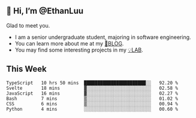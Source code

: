 ## 👋 Hi, I’m @EthanLuu

Glad to meet you.

- I am a senior undergraduate student, majoring in software engineering.
- You can learn more about me at my [📝BLOG](https://blog.ethanloo.cn).
- You may find some interesting projects in my [💡LAB](https://lab.ethanloo.cn).

## This Week
<!--START_SECTION:waka-->

```text
TypeScript   10 hrs 50 mins  ███████████████████████░░   92.20 %
Svelte       18 mins         ▓░░░░░░░░░░░░░░░░░░░░░░░░   02.58 %
JavaScript   16 mins         ▓░░░░░░░░░░░░░░░░░░░░░░░░   02.27 %
Bash         7 mins          ▒░░░░░░░░░░░░░░░░░░░░░░░░   01.02 %
CSS          6 mins          ▒░░░░░░░░░░░░░░░░░░░░░░░░   00.94 %
Python       4 mins          ░░░░░░░░░░░░░░░░░░░░░░░░░   00.60 %
```

<!--END_SECTION:waka-->
